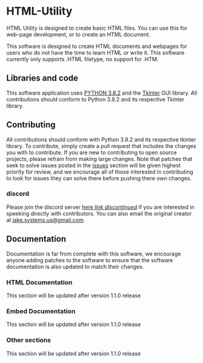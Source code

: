 # HTML-Utility
HTML Utility is designed to create basic HTML files. You can use this for web-page development, or to create an HTML document.

This software is designed to create HTML documents and webpages for users who do not have the time to learn HTML or write it. This software currently only supports .HTML filetype, no support for .HTM.

## Libraries and code
This software application uses [PYTHON 3.8.2](https://www.python.org/downloads/release/python-382/) and the [Tkinter](https://wiki.python.org/moin/TkInter) GUI library. All contributions should conform to Python 3.8.2 and its respective Tkinter library.

## Contributing
All contributions should conform with Python 3.8.2 and its respective tkinter library. To contribute, simply create a pull request that includes the changes you with to contribute. 
If you are new to contributing to open source projects, please refrain from making large changes. 
Note that patches that seek to solve issues posted in the [issues](https://github.com/JakeLion/HTML-Utility/issues) section will be given highest priority for review, and we encourage all of those interested in contributing to look for issues they can solve there before pushing there own changes.

### discord
Please join the discord server [here *link discontinued*](none) if you are interested in speeking directly with contributors. You can also email the original creator at [jake.systems.us@gmail.com](mailto:jake.systems.us@gmail.com).

## Documentation
Documentation is far from complete with this software, we encourage anyone adding patches to the software to ensure that the software documentation is also updated to match their changes.


### HTML Documentation

This section will be updated after version 1.1.0 release

### Embed Documentation

This section will be updated after version 1.1.0 release

### Other sections

This section will be updated after version 1.1.0 release
